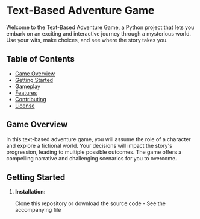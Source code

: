 # Text-Based Adventure Game

Welcome to the Text-Based Adventure Game, a Python project that lets you embark on an exciting and interactive journey through a mysterious world. Use your wits, make choices, and see where the story takes you.

## Table of Contents
- [Game Overview](#game-overview)
- [Getting Started](#getting-started)
- [Gameplay](#gameplay)
- [Features](#features)
- [Contributing](#contributing)
- [License](#license)

## Game Overview

In this text-based adventure game, you will assume the role of a character and explore a fictional world. Your decisions will impact the story's progression, leading to multiple possible outcomes. The game offers a compelling narrative and challenging scenarios for you to overcome.

## Getting Started

1. **Installation:**

   Clone this repository or download the source code - See the accompanying file
